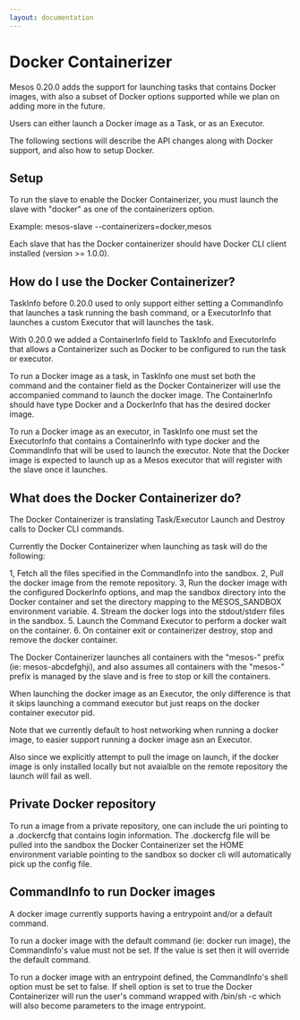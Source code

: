 ```yaml
---
layout: documentation
---
```


# Docker Containerizer

Mesos 0.20.0 adds the support for launching tasks that contains Docker images, with also a subset of Docker options supported while we plan on adding more in the future.

Users can either launch a Docker image as a Task, or as an Executor.

The following sections will describe the API changes along with Docker support, and also how to setup Docker.

## Setup

To run the slave to enable the Docker Containerizer, you must launch the slave with "docker" as one of the containerizers option.

Example: mesos-slave --containerizers=docker,mesos

Each slave that has the Docker containerizer should have Docker CLI client installed (version >= 1.0.0).

## How do I use the Docker Containerizer?

TaskInfo before 0.20.0 used to only support either setting a CommandInfo that launches a task running the bash command, or a ExecutorInfo that launches a custom Executor
that will launches the task.

With 0.20.0 we added a ContainerInfo field to TaskInfo and ExecutorInfo that allows a Containerizer such as Docker to be configured to run the task or executor.

To run a Docker image as a task, in TaskInfo one must set both the command and the container field as the Docker Containerizer will use the accompanied command to launch the docker image.
The ContainerInfo should have type Docker and a DockerInfo that has the desired docker image.

To run a Docker image as an executor, in TaskInfo one must set the ExecutorInfo that contains a ContainerInfo with type docker and the CommandInfo that will be used to launch the executor.
Note that the Docker image is expected to launch up as a Mesos executor that will register with the slave once it launches.

## What does the Docker Containerizer do?

The Docker Containerizer is translating Task/Executor Launch and Destroy calls to Docker CLI commands.

Currently the Docker Containerizer when launching as task will do the following:

1, Fetch all the files specified in the CommandInfo into the sandbox.
2, Pull the docker image from the remote repository.
3, Run the docker image with the configured DockerInfo options, and map the sandbox directory into the Docker container and set the directory mapping to the MESOS_SANDBOX environment variable.
4. Stream the docker logs into the stdout/stderr files in the sandbox.
5. Launch the Command Executor to perform a docker wait on the container.
6. On container exit or containerizer destroy, stop and remove the docker container.

The Docker Containerizer launches all containers with the "mesos-" prefix (ie: mesos-abcdefghji), and also assumes all containers with the "mesos-" prefix is managed by the slave and is free to stop or kill the containers.

When launching the docker image as an Executor, the only difference is that it skips launching a command executor but just reaps on the docker container executor pid.

Note that we currently default to host networking when running a docker image, to easier support running a docker image asn an Executor.

Also since we explicitly attempt to pull the image on launch, if the docker image is only installed locally but not avaialble on the remote repository the launch will fail as well.

## Private Docker repository

To run a image from a private repository, one can include the uri pointing to a .dockercfg that contains login information. The .dockercfg file will be pulled into the sandbox the Docker Containerizer
set the HOME environment variable pointing to the sandbox so docker cli will automatically pick up the config file.

## CommandInfo to run Docker images

A docker image currently supports having a entrypoint and/or a default command.

To run a docker image with the default command (ie: docker run image), the CommandInfo's value must not be set. If the value is set then it will override the default command.

To run a docker image with an entrypoint defined, the CommandInfo's shell option must be set to false.
If shell option is set to true the Docker Containerizer will run the user's command wrapped with /bin/sh -c which will also become parameters to the image entrypoint.
